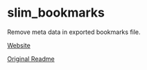 # slim_bookmarks
Remove meta data in exported bookmarks file.

[Website](https://chocobo1.github.io/slim_bookmarks)

[Original Readme](https://github.com/Chocobo1/slim_bookmarks/blob/master/README.md)
